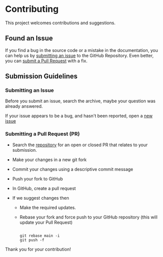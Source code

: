 # Contributing

This project welcomes contributions and suggestions.

## Found an Issue

If you find a bug in the source code or a mistake in the documentation, you can help us by [submitting an issue](#submit-issue) to the GitHub Repository. Even better, you can [submit a Pull Request](#submit-pr) with a fix.

## Submission Guidelines

### Submitting an Issue

Before you submit an issue, search the archive, maybe your question was already answered.

If your issue appears to be a bug, and hasn't been reported, open a [new issue](../issues)

### Submitting a Pull Request (PR)

- Search the [repository](../pulls) for an open or closed PR that relates to your submission.

- Make your changes in a new git fork
- Commit your changes using a descriptive commit message
- Push your fork to GitHub
- In GitHub, create a pull request
- If we suggest changes then
  - Make the required updates.
  - Rebase your fork and force push to your GitHub repository (this will update your Pull Request)

    ```shell

    git rebase main -i
    git push -f

    ```

Thank you for your contribution!
